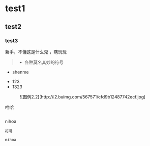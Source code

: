 # test1 #
## test2 ##
### test3 ###
新手，不懂这是什么鬼 ，瞎玩玩
>* 各种莫名其妙的符号
* shenme
+ 123
+ 1323

<center>![图例2.2](http://i2.buimg.com/567571/cfd9b12487742ecf.jpg)</center>

哈哈
>```
nihoa 

`符号`
```
nihoa
